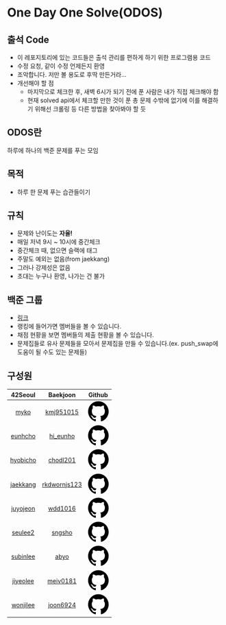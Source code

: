 # One Day One Solve(ODOS)

## 출석 Code
- 이 레포지토리에 있는 코드들은 출석 관리를 편하게 하기 위한 프로그램용 코드
- 수정 요청, 같이 수정 언제든지 환영
- 조악합니다. 저만 볼 용도로 후딱 만든거라...
- 개선해야 할 점
  - 마지막으로 체크한 후, 새벽 6시가 되기 전에 푼 사람은 내가 직접 체크해야 함
  - 현재 solved api에서 체크할 만한 것이 푼 총 문제 수밖에 없기에 이를 해결하기 위해선 크롤링 등 다른 방법을 찾아봐야 할 듯

## ODOS란
하루에 하나의 백준 문제를 푸는 모임

## 목적
- 하루 한 문제 푸는 습관들이기

## 규칙
- 문제와 난이도는 **자율!**
- 매일 저녁 9시 ~ 10시에 중간체크
- 중간체크 때, 없으면 슬랙에 태그
- 주말도 예외는 없음(from jaekkang)
- 그러나 강제성은 없음
- 초대는 누구나 환영, 나가는 건 불가

## 백준 그룹
- [링크](https://www.acmicpc.net/group/16131)
- 랭킹에 들어가면 멤버들을 볼 수 있습니다.
- 채점 현황을 보면 멤버들의 제출 현황을 볼 수 있습니다.
- 문제집들로 유사 문제들을 모아서 문제집을 만들 수 있습니다.(ex. push_swap에 도움이 될 수도 있는 문제들)

## 구성원
|                        42Seoul                         |                             Baekjoon                              |                           Github                           |
|:------------------------------------------------------:|:-----------------------------------------------------------------:|:----------------------------------------------------------:|
|     [myko](https://profile.intra.42.fr/users/myko)     |        [kmj951015](https://solved.ac/ko/profile/kmj951015)        | [![github](img/github.svg)](https://github.com/Kdelphinus) |
|  [eunhcho](https://profile.intra.42.fr/users/eunhcho)  |        	[hi_eunho](https://solved.ac/ko/profile/hi_eunho)         |      [![github](img/github.svg)](https://github.com/AnnyangEH)       |
| [hyobicho](https://profile.intra.42.fr/users/hyobicho) |        	[chodl201](https://solved.ac/ko/profile/chodl201)         |  [![github](img/github.svg)](https://github.com/hyobb109)  |
| [jaekkang](https://profile.intra.42.fr/users/jaekkang) |    	[rkdwornjs123](https://solved.ac/ko/profile/rkdwornjs123)     |  [![github](img/github.svg)](https://github.com/jaekkang)  |
| [juyojeon](https://profile.intra.42.fr/users/juyojeon) |          [wdd1016](https://solved.ac/ko/profile/wdd1016)          |  [![github](img/github.svg)](https://github.com/wdd1016)   |
|  [seulee2](https://profile.intra.42.fr/users/seulee2)  |           [sngsho](https://solved.ac/ko/profile/sngsho)           | [![github](img/github.svg)](https://github.com/sngsho) |
| [subinlee](https://profile.intra.42.fr/users/subinlee) |             [abyo](https://solved.ac/ko/profile/abyo)             |  [![github](img/github.svg)](https://github.com/subillie)  |
| [jiyeolee](https://profile.intra.42.fr/users/jiyeolee) |    [meiv0181](https://solved.ac/ko/profile/meiv0181)              |  [![github](img/github.svg)](https://github.com/pep-per)  |
| [wonjilee](https://profile.intra.42.fr/users/wonjilee) |    [joon6924](https://solved.ac/ko/profile/joon6924)              |  [![github](img/github.svg)](https://github.com)  |

